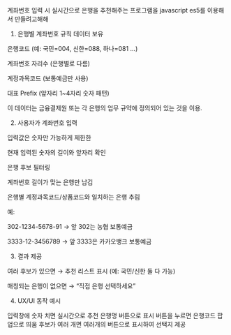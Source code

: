 계좌번호 입력 시 실시간으로 은행을 추천해주는 프로그램을 javascript es5를 이용해서 만들려고해해

1. 은행별 계좌번호 규칙 데이터 보유

은행코드 (예: 국민=004, 신한=088, 하나=081 …)

계좌번호 자리수 (은행별로 다름)

계정과목코드 (보통예금만 사용)

대표 Prefix (앞자리 1~4자리 숫자 패턴)

이 데이터는 금융결제원 또는 각 은행의 업무 규약에 정의되어 있는 것을 이용.

2. 사용자가 계좌번호 입력

입력값은 숫자만 가능하게 제한한

현재 입력된 숫자의 길이와 앞자리 확인

은행 후보 필터링

계좌번호 길이가 맞는 은행만 남김

은행별 계정과목코드/상품코드와 일치하는 은행 추림

예:

302-1234-5678-91 → 앞 302는 농협 보통예금

3333-12-3456789 → 앞 3333은 카카오뱅크 보통예금

3. 결과 제공

여러 후보가 있으면 → 추천 리스트 표시 (예: 국민/신한 둘 다 가능)

매칭되는 은행이 없으면 → “직접 은행 선택하세요”

4. UX/UI 동작 예시

입력창에 숫자 치면 실시간으로 추천 은행명 버튼으로 표시
버튼을 누르면 은행코드 팝업으로 띄움
후보가 여러 개면 여러개의 버튼으로 표시하여 선택지 제공